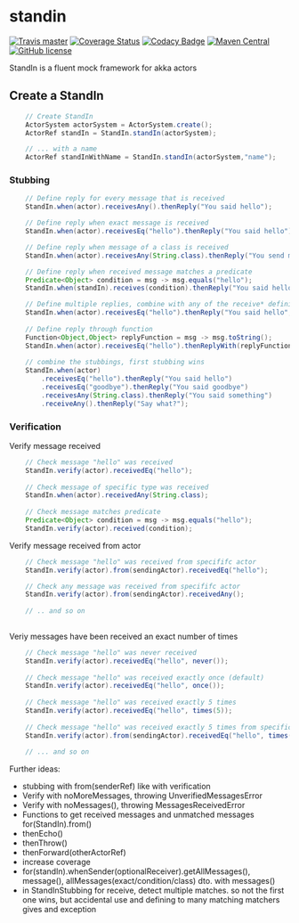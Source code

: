 # standin 

[![Travis master](https://img.shields.io/travis/ak80/standin/master.svg?maxAge=3600)](https://travis-ci.org/ak80/standin) [![Coverage Status](https://coveralls.io/repos/github/ak80/standin/badge.svg?maxAge=3600)](https://coveralls.io/github/ak80/standin?branch=master) [![Codacy Badge](https://api.codacy.com/project/badge/Grade/f8066f220fe74d27bacf984c61f5d5d4)](https://www.codacy.com/app/josef-koch/standin?utm_source=github.com&amp;utm_medium=referral&amp;utm_content=ak80/standin&amp;utm_campaign=Badge_Grade) [![Maven Central](https://maven-badges.herokuapp.com/maven-central/org.ak80.standin/standin-core/badge.svg?style=flat-square)](https://maven-badges.herokuapp.com/maven-central/org.ak80.standin/standin-core/) [![GitHub license](https://img.shields.io/badge/license-Apache%20License%202.0-blue.svg?style=flat)](http://www.apache.org/licenses/LICENSE-2.0)

StandIn is a fluent mock framework for akka actors

## Create a StandIn

```java
    // Create StandIn
    ActorSystem actorSystem = ActorSystem.create();
    ActorRef standIn = StandIn.standIn(actorSystem);

    // ... with a name
    ActorRef standInWithName = StandIn.standIn(actorSystem,"name");
```

### Stubbing

```java
    // Define reply for every message that is received
    StandIn.when(actor).receivesAny().thenReply("You said hello");

    // Define reply when exact message is received
    StandIn.when(actor).receivesEq("hello").thenReply("You said hello");

    // Define reply when message of a class is received
    StandIn.when(actor).receivesAny(String.class).thenReply("You send me a String");

    // Define reply when received message matches a predicate
    Predicate<Object> condition = msg -> msg.equals("hello");
    StandIn.when(standIn).receives(condition).thenReply("You said hello");

    // Define multiple replies, combine with any of the receive* definitions
    StandIn.when(actor).receivesEq("hello").thenReply("You said hello","Hello Again", "I refuse to say more hello");
    
    // Define reply through function
    Function<Object,Object> replyFunction = msg -> msg.toString();
    StandIn.when(actor).receivesEq("hello").thenReplyWith(replyFunction);
    
    // combine the stubbings, first stubbing wins
    StandIn.when(actor)
        .receivesEq("hello").thenReply("You said hello")
        .receivesEq("goodbye").thenReply("You said goodbye")
        .receivesAny(String.class).thenReply("You said something")
        .receiveAny().thenReply("Say what?");
```

### Verification

Verify message received

```java
    // Check message "hello" was received
    StandIn.verify(actor).receivedEq("hello");
    
    // Check message of specific type was received
    StandIn.when(actor).receivedAny(String.class);
    
    // Check message matches predicate
    Predicate<Object> condition = msg -> msg.equals("hello");
    StandIn.verify(actor).received(condition);
```

Verify message received from actor

```java
    // Check message "hello" was received from specififc actor 
    StandIn.verify(actor).from(sendingActor).receivedEq("hello");

    // Check any message was received from specififc actor 
    StandIn.verify(actor).from(sendingActor).receivedAny();
    
    // .. and so on
        
```

Veriy messages have been received an exact number of times
```java
    // Check message "hello" was never received
    StandIn.verify(actor).receivedEq("hello", never());
    
    // Check message "hello" was received exactly once (default)
    StandIn.verify(actor).receivedEq("hello", once());
    
    // Check message "hello" was received exactly 5 times
    StandIn.verify(actor).receivedEq("hello", times(5));
    
    // Check message "hello" was received exactly 5 times from specific actor
    StandIn.verify(actor).from(sendingActor).receivedEq("hello", times(5));
    
    // ... and so on
```
 
Further ideas:
 * stubbing with from(senderRef) like with verification
 * Verify with noMoreMessages, throwing UnverifiedMessagesError
 * Verify with noMessages(), throwing MessagesReceivedError
 * Functions to get received messages and unmatched messages for(StandIn).from()
 * thenEcho()
 * thenThrow()
 * thenForward(otherActorRef)
 * increase coverage
 * for(standIn).whenSender(optionalReceiver).getAllMessages(), message(), allMessages(exact/condition/class) dto. with messages()
 * in StandInStubbing for receive, detect multiple matches. so not the first one wins, but accidental use and defining to many matching matchers gives and exception
